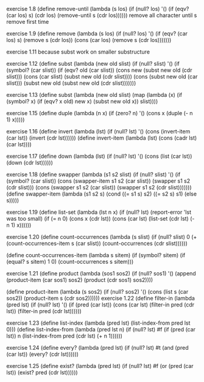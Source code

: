 exercise 1.8
(define remove-until
  (lambda (s los)
    (if (null? los)
      '()
      (if (eqv? (car los) s)
        (cdr los)
        (remove-until s (cdr los))))))
remove all character until s remove first time

exercise 1.9
(define remove
  (lambda (s los)
    (if (null? los)
      '()
      (if (eqv? (car los) s)
        (remove s (cdr los))
        (cons (car los) (remove s (cdr los)))))))


exercise 1.11
because subst work on smaller substructure

exercise 1.12
(define subst
  (lambda (new old slist)
    (if (null? slist)
      '()
      (if (symbol? (car slist))
          (if (eqv? old (car slist))
              (cons new (subst new old (cdr slist)))
              (cons (car slist) (subst new old (cdr slist))))
          (cons (subst new old (car slist)))
                (subst new old (subst new old (cdr slist)))))))

exercise 1.13
(define subst
  (lambda (new old slist)
    (map  (lambda (x)
            (if (symbol? x)
                (if (eqv? x old) new
                    x)
                (subst new old x))
          slist))))

exercise 1.15
  (define duple
    (lambda (n x)
      (if (zero? n)
          '()
          (cons x (duple (- n 1) x)))))

exercise 1.16
  (define invert
    (lambda (lst)
      (if (null? lst)
          '()
          (cons (invert-item (car lst))
                (invert (cdr lst))))))
  (define invert-item
    (lambda  (lst)
      (cons (cadr lst)
            (car lst))))

exercise 1.17
  (define down
    (lambda (lst)
      (if (null? lst)
          '()
          (cons (list (car lst))
                (down (cdr lst))))))

exercise 1.18
  (define swapper
    (lambda (s1 s2 slist)
      (if (null? slist)
            '()
            (if (symbol? (car slist))
                (cons (swapper-item s1 s2 (car slist))
                      (swapper s1 s2 (cdr slist)))
                (cons (swapper s1 s2 (car slist))
                      (swapper s1 s2 (cdr slist)))))))
  (define swapper-item
    (lambda (s1 s2 s)
      (cond ((= s1 s) s2)
            ((= s2 s) s1)
            (else s)))))

exercise 1.19
  (define list-set
    (lambda (lst n x)
      (if (null? lst)
          (report-error 'lst was too small)
          (if (= n 0)
              (cons x (cdr lst))
              (cons (car lst) (list-set (cdr lst) (- n 1) x))))))

exercise 1.20
  (define count-occurrences
    (lambda (s slist)
      (if (null? slist)
          0
          (+ (count-occurrences-item s (car slist))
             (count-occurrences (cdr slist))))))

(define count-occurrences-item
  (lambda s sitem)
    (if (symbol? sitem)
        (if (equal? s sitem)
            1
            0)
        (count-occurrences s sitem)))

exercise 1.21
  (define product
    (lambda (sos1 sos2)
      (if (null? sos1)
          '()
          (append (product-item (car sos1) sos2)
                  (product (cdr sos1) sos2))))

  (define product-item
    (lambda (s sos2)
      (if (null? sos2)
          '()
          (cons (list s (car sos2))
                (product-item s (cdr sos2))))))
exercise 1.22
  (define filter-in
    (lambda (pred lst)
      (if (null? lst)
          '()
          (if (pred (car lst))
              (cons (car lst)
                    (filter-in pred (cdr lst))
              (filter-in pred (cdr lst))))))

exercise 1.23
  (define list-index
    (lambda (pred lst)
      (list-index-from pred lst 0)))
  (define list-index-from
    (lambda (pred lst n)
      (if (null? lst)
          #f
          (if (pred (car lst))
              n
              (list-index-from pred (cdr lst) (+ n 1))))))

exercise 1.24
  (define every?
    (lambda (pred lst)
      (if (null? lst)
        #t
        (and (pred (car lst))
             (every? (cdr lst))))))

exercise 1.25
  (define exist?
    (lambda (pred lst)
      (if (null? lst)
          #f
          (or (pred (car lst))
              (exist? pred (cdr lst))))))
